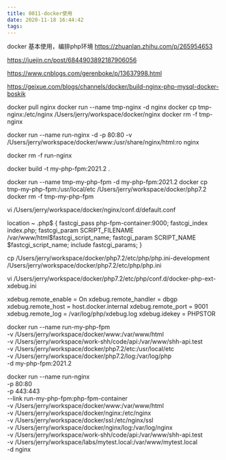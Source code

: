 ```yaml
---
title: 0011-docker使用
date: 2020-11-18 16:44:42
tags:
---
```


docker 基本使用，编排php环境
https://zhuanlan.zhihu.com/p/265954653

https://juejin.cn/post/6844903892187906056

https://www.cnblogs.com/gerenboke/p/13637998.html

https://geixue.com/blogs/channels/docker/build-nginx-php-mysql-docker-boskik

docker pull nginx
docker run --name tmp-nginx -d nginx
docker cp tmp-nginx:/etc/nginx /Users/jerry/workspace/docker/nginx
docker rm -f tmp-nginx

docker run --name run-nginx -d -p 80:80 -v /Users/jerry/workspace/docker/www:/usr/share/nginx/html:ro nginx

docker rm -f run-nginx


docker build -t my-php-fpm:2021.2 .

docker run --name tmp-my-php-fpm -d my-php-fpm:2021.2
docker cp tmp-my-php-fpm:/usr/local/etc /Users/jerry/workspace/docker/php7.2
docker rm -f tmp-my-php-fpm


vi /Users/jerry/workspace/docker/nginx/conf.d/default.conf

 location ~ \.php$ {
        fastcgi_pass   php-fpm-container:9000;
        fastcgi_index  index.php;
        fastcgi_param  SCRIPT_FILENAME  /var/www/html$fastcgi_script_name;
        fastcgi_param  SCRIPT_NAME      $fastcgi_script_name;
        include        fastcgi_params;
    }


cp /Users/jerry/workspace/docker/php7.2/etc/php/php.ini-development /Users/jerry/workspace/docker/php7.2/etc/php/php.ini

vi /Users/jerry/workspace/docker/php7.2/etc/php/conf.d/docker-php-ext-xdebug.ini

xdebug.remote_enable = On
xdebug.remote_handler = dbgp
xdebug.remote_host = host.docker.internal 
xdebug.remote_port = 9001
xdebug.remote_log = /var/log/php/xdebug.log
xdebug.idekey = PHPSTOR


docker run --name run-my-php-fpm \
-v /Users/jerry/workspace/docker/www:/var/www/html \
-v /Users/jerry/workspace/work-shh/code/api:/var/www/shh-api.test \
-v /Users/jerry/workspace/docker/php7.2/etc:/usr/local/etc \
-v /Users/jerry/workspace/docker/php7.2/log:/var/log/php \
-d my-php-fpm:2021.2


docker run --name run-nginx \
-p 80:80 \
-p 443:443 \
--link run-my-php-fpm:php-fpm-container \
-v /Users/jerry/workspace/docker/www:/var/www/html \
-v /Users/jerry/workspace/docker/nginx:/etc/nginx \
-v /Users/jerry/workspace/docker/ssl:/etc/nginx/ssl \
-v /Users/jerry/workspace/docker/nginx/log:/var/log/nginx \
-v /Users/jerry/workspace/work-shh/code/api:/var/www/shh-api.test \
-v /Users/jerry/workspace/labs/mytest.local:/var/www/mytest.local \
-d nginx


